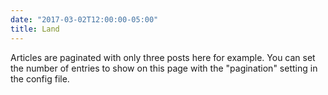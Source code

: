 ```yaml
---
date: "2017-03-02T12:00:00-05:00"
title: Land
---
```

Articles are paginated with only three posts here for example. You can set the number of entries to show on this page with the "pagination" setting in the config file.
